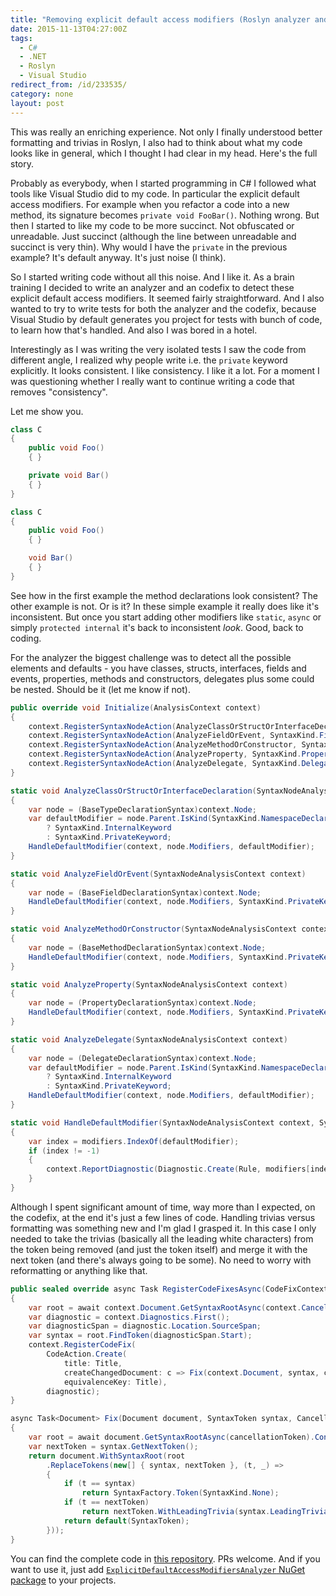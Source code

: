 ```yaml
---
title: "Removing explicit default access modifiers (Roslyn analyzer and codefix)"
date: 2015-11-13T04:27:00Z
tags:
  - C#
  - .NET
  - Roslyn
  - Visual Studio
redirect_from: /id/233535/
category: none
layout: post
---
```

This was really an enriching experience. Not only I finally understood better formatting and trivias in Roslyn, I also had to think about what my code looks like in general, which I thought I had clear in my head. Here's the full story.

<!-- excerpt -->

Probably as everybody, when I started programming in C# I followed what tools like Visual Studio did to my code. In particular the explicit default access modifiers. For example when you refactor a code into a new method, its signature becomes `private void FooBar()`. Nothing wrong. But then I started to like my code to be more succinct. Not obfuscated or unreadable. Just succinct (although the line between unreadable and succinct is very thin). Why would I have the `private` in the previous example? It's default anyway. It's just noise (I think).

So I started writing code without all this noise. And I like it. As a brain training I decided to write an analyzer and an codefix to detect these explicit default access modifiers. It seemed fairly straightforward. And I also wanted to try to write tests for both the analyzer and the codefix, because Visual Studio by default generates you project for tests with bunch of code, to learn how that's handled. And also I was bored in a hotel.

Interestingly as I was writing the very isolated tests I saw the code from different angle, I realized why people write i.e. the `private` keyword explicitly. It looks consistent. I like consistency. I like it a lot. For a moment I was questioning whether I really want to continue writing a code that removes "consistency".

Let me show you.

```csharp
class C
{
	public void Foo()
	{ }

	private void Bar()
	{ }
}
```


```csharp
class C
{
	public void Foo()
	{ }

	void Bar()
	{ }
}
```

See how in the first example the method declarations look consistent? The other example is not. Or is it? In these simple example it really does like it's inconsistent. But once you start adding other modifiers like `static`, `async` or simply `protected internal` it's back to inconsistent _look_. Good, back to coding.

For the analyzer the biggest challenge was to detect all the possible elements and defaults - you have classes, structs, interfaces, fields and events, properties, methods and constructors, delegates plus some could be nested. Should be it (let me know if not).

```csharp
public override void Initialize(AnalysisContext context)
{
	context.RegisterSyntaxNodeAction(AnalyzeClassOrStructOrInterfaceDeclaration, SyntaxKind.ClassDeclaration, SyntaxKind.StructDeclaration, SyntaxKind.InterfaceDeclaration, SyntaxKind.EnumDeclaration);
	context.RegisterSyntaxNodeAction(AnalyzeFieldOrEvent, SyntaxKind.FieldDeclaration, SyntaxKind.EventFieldDeclaration);
	context.RegisterSyntaxNodeAction(AnalyzeMethodOrConstructor, SyntaxKind.MethodDeclaration, SyntaxKind.ConstructorDeclaration);
	context.RegisterSyntaxNodeAction(AnalyzeProperty, SyntaxKind.PropertyDeclaration);
	context.RegisterSyntaxNodeAction(AnalyzeDelegate, SyntaxKind.DelegateDeclaration);
}

static void AnalyzeClassOrStructOrInterfaceDeclaration(SyntaxNodeAnalysisContext context)
{
	var node = (BaseTypeDeclarationSyntax)context.Node;
	var defaultModifier = node.Parent.IsKind(SyntaxKind.NamespaceDeclaration)
		? SyntaxKind.InternalKeyword
		: SyntaxKind.PrivateKeyword;
	HandleDefaultModifier(context, node.Modifiers, defaultModifier);
}

static void AnalyzeFieldOrEvent(SyntaxNodeAnalysisContext context)
{
	var node = (BaseFieldDeclarationSyntax)context.Node;
	HandleDefaultModifier(context, node.Modifiers, SyntaxKind.PrivateKeyword);
}

static void AnalyzeMethodOrConstructor(SyntaxNodeAnalysisContext context)
{
	var node = (BaseMethodDeclarationSyntax)context.Node;
	HandleDefaultModifier(context, node.Modifiers, SyntaxKind.PrivateKeyword);
}

static void AnalyzeProperty(SyntaxNodeAnalysisContext context)
{
	var node = (PropertyDeclarationSyntax)context.Node;
	HandleDefaultModifier(context, node.Modifiers, SyntaxKind.PrivateKeyword);
}

static void AnalyzeDelegate(SyntaxNodeAnalysisContext context)
{
	var node = (DelegateDeclarationSyntax)context.Node;
	var defaultModifier = node.Parent.IsKind(SyntaxKind.NamespaceDeclaration)
		? SyntaxKind.InternalKeyword
		: SyntaxKind.PrivateKeyword;
	HandleDefaultModifier(context, node.Modifiers, defaultModifier);
}

static void HandleDefaultModifier(SyntaxNodeAnalysisContext context, SyntaxTokenList modifiers, SyntaxKind defaultModifier)
{
	var index = modifiers.IndexOf(defaultModifier);
	if (index != -1)
	{
		context.ReportDiagnostic(Diagnostic.Create(Rule, modifiers[index].GetLocation()));
	}
}
```

Although I spent significant amount of time, way more than I expected, on the codefix, at the end it's just a few lines of code. Handling trivias versus formatting was something new and I'm glad I grasped it. In this case I only needed to take the trivias (basically all the leading white characters) from the token being removed (and just the token itself) and merge it with the next token (and there's always going to be some). No need to worry with reformatting or anything like that.

```csharp
public sealed override async Task RegisterCodeFixesAsync(CodeFixContext context)
{
	var root = await context.Document.GetSyntaxRootAsync(context.CancellationToken).ConfigureAwait(false);
	var diagnostic = context.Diagnostics.First();
	var diagnosticSpan = diagnostic.Location.SourceSpan;
	var syntax = root.FindToken(diagnosticSpan.Start);
	context.RegisterCodeFix(
		CodeAction.Create(
			title: Title,
			createChangedDocument: c => Fix(context.Document, syntax, c),
			equivalenceKey: Title),
		diagnostic);
}

async Task<Document> Fix(Document document, SyntaxToken syntax, CancellationToken cancellationToken)
{
	var root = await document.GetSyntaxRootAsync(cancellationToken).ConfigureAwait(false);
	var nextToken = syntax.GetNextToken();
	return document.WithSyntaxRoot(root
		.ReplaceTokens(new[] { syntax, nextToken }, (t, _) =>
		{
			if (t == syntax)
				return SyntaxFactory.Token(SyntaxKind.None);
			if (t == nextToken)
				return nextToken.WithLeadingTrivia(syntax.LeadingTrivia.AddRange(nextToken.LeadingTrivia));
			return default(SyntaxToken);
		}));
}
```

You can find the complete code in [this repository][1]. PRs welcome. And if you want to use it, just add [`ExplicitDefaultAccessModifiersAnalyzer` NuGet package][2] to your projects.

[1]: https://github.com/cincuranet/ExplicitDefaultAccessModifiersAnalyzer
[2]: http://www.nuget.org/packages/ExplicitDefaultAccessModifiersAnalyzer
